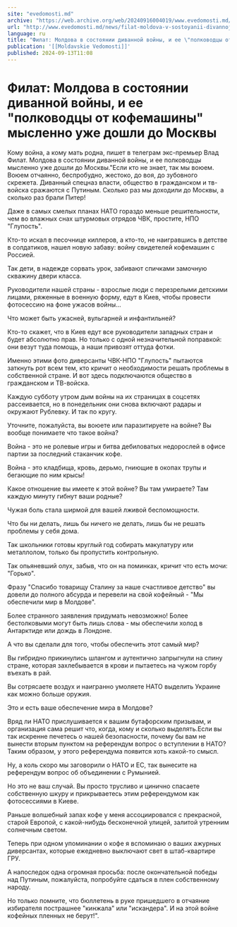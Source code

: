 ```yaml
---
site: "evedomosti.md"
archive: "https://web.archive.org/web/20240916004019/www.evedomosti.md/news/filat-moldova-v-sostoyanii-divannoj-vojny-i-ee-polkovodcy-ot"
url: "http://www.evedomosti.md/news/filat-moldova-v-sostoyanii-divannoj-vojny-i-ee-polkovodcy-ot"
language: ru
title: "Филат: Молдова в состоянии диванной войны, и ее \"полководцы от кофемашины\" мысленно уже дошли до Москвы"
publication: '[[Moldavskie Vedomosti]]'
published: 2024-09-13T11:08
---
```


# Филат: Молдова в состоянии диванной войны, и ее "полководцы от кофемашины" мысленно уже дошли до Москвы

Кому война, а кому мать родна, пишет в телеграм экс-премьер Влад Филат. Молдова в состоянии диванной войны, и ее полководцы мысленно уже дошли до Москвы."Если кто не знает, так мы воюем. Воюем отчаянно, беспробудно, жестоко, до воя, до зубовного скрежета. Диванный спецназ власти, общество в гражданском и тв-войска сражаются с Путиным. Сколько раз мы доходили до Москвы, а сколько раз брали Питер!

Даже в самых смелых планах НАТО гораздо меньше решительности, чем во влажных снах штурмовых отрядов ЧВК, простите, НПО "Глупость".

Кто-то искал в песочнице киллеров, а кто-то, не наигравшись в детстве в солдатиков, нашел новую забаву: войну свидетелей кофемашин с Россией.

Так дети, в надежде сорвать урок, забивают спичками замочную скважину двери класса.

Руководители нашей страны - взрослые люди с перезрелыми детскими лицами, ряженные в военную форму, едут в Киев, чтобы провести фотосессию на фоне ужасов войны...

Что может быть ужасней, вульгарней и инфантильней?

Кто-то скажет, что в Киев едут все руководители западных стран и будет абсолютно прав. Но только с одной незначительной поправкой: они везут туда помощь, а наши привозят оттуда фотки.

Именно этими фото диверсанты ЧВК-НПО "Глупость" пытаются заткнуть рот всем тем, кто кричит о необходимости решать проблемы в собственной стране. И вот здесь подключаются общество в гражданском и ТВ-войска.

Каждую субботу утром дым войны на их страницах в соцсетях рассеивается, но в понедельник они снова включают радары и окружают Рублевку. И так по кругу.

Уточните, пожалуйста, вы воюете или паразитируете на войне? Вы вообще понимаете что такое война?

Война - это не ролевые игры и битва дебиловатых недорослей в офисе партии за последний стаканчик кофе.

Война - это кладбища, кровь, дерьмо, гниющие в окопах трупы и бегающие по ним крысы!

Какое отношение вы имеете к этой войне? Вы там умираете? Там каждую минуту гибнут ваши родные?

Чужая боль стала ширмой для вашей лживой беспомощности.

Что бы ни делать, лишь бы ничего не делать, лишь бы не решать проблемы у себя дома.

Так школьники готовы круглый год собирать макулатуру или металлолом, только бы пропустить контрольную.

Так опьяневший олух, забыв, что он на поминках, кричит что есть мочи: "Горько".

Фразу "Спасибо товарищу Сталину за наше счастливое детство" вы довели до полного абсурда и перевели на свой кофейный - "Мы обеспечили мир в Молдове".

Более странного заявления придумать невозможно! Более бестолковыми могут быть лишь слова - мы обеспечили холод в Антарктиде или дождь в Лондоне.

А что вы сделали для того, чтобы обеспечить этот самый мир?

Вы гибридно прикинулись шлангом и аутентично запрыгнули на спину стране, которая захлебывается в крови и пытаетесь на чужом горбу въехать в рай.

Вы сотрясаете воздух и наигранно умоляете НАТО выделить Украине как можно больше оружия.

Это и есть ваше обеспечение мира в Молдове?

Вряд ли НАТО прислушивается к вашим бутафорским призывам, и организация сама решит что, когда, кому и сколько выделять.Если вы так искренне печетесь о нашей безопасности, почему бы вам не вынести вторым пунктом на референдум вопрос о вступлении в НАТО? Таким образом, у этого референдума появится хоть какой-то смысл.

Ну, а коль скоро мы заговорили о НАТО и ЕС, так вынесите на референдум вопрос об объединении с Румынией.

Но это не ваш случай. Вы просто трусливо и цинично спасаете собственную шкуру и прикрываетесь этим референдумом как фотосессиями в Киеве.

Раньше волшебный запах кофе у меня ассоциировался с прекрасной, старой Европой, с какой-нибудь бесконечной улицей, залитой утренним солнечным светом.

Теперь при одном упоминании о кофе я вспоминаю о ваших ажурных диверсантах, которые ежедневно выключают свет в штаб-квартире ГРУ.

А напоследок одна огромная просьба: после окончательной победы над Путиным, пожалуйста, попробуйте сдаться в плен собственному народу.

Но только помните, что бюллетень в руке пришедшего в отчаяние избирателя пострашнее "кинжала" или "искандера". И на этой войне кофейных пленных не берут!".